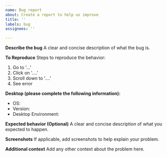 ```yaml
---
name: Bug report
about: Create a report to help us improve
title: ''
labels: bug
assignees: ''

---
```


**Describe the bug**
A clear and concise description of what the bug is.

**To Reproduce**
Steps to reproduce the behavior:
1. Go to '...'
2. Click on '....'
3. Scroll down to '....'
4. See error

**Desktop (please complete the following information):**
 - OS: 
 - Version:
 - Desktop Environment:

**Expected behavior (Optional)**
A clear and concise description of what you expected to happen.

**Screenshots**
If applicable, add screenshots to help explain your problem.

**Additional context**
Add any other context about the problem here.

